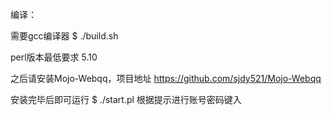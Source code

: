 编译：

需要gcc编译器
	$ ./build.sh

perl版本最低要求 5.10


之后请安装Mojo-Webqq，项目地址
https://github.com/sjdy521/Mojo-Webqq

安装完毕后即可运行
$ ./start.pl
根据提示进行账号密码键入


